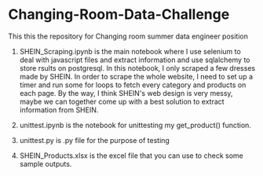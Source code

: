 # Changing-Room-Data-Challenge
This this the repository for Changing room summer data engineer position

1. SHEIN_Scraping.ipynb is the main notebook where I use selenium to deal with javascript files and extract information and use sqlalchemy to store rsults on postgresql. In this notebook, I only scraped a few dresses made by SHEIN. In order to scrape the whole website, I need to set up a timer and run some for loops to fetch every category and products on each page. By the way, I think SHEIN's web design is very messy, maybe we can together come up with a best solution to extract information from SHEIN.

2. unittest.ipynb is the notebook for unittesting my get_product() function.

3. unittest.py is .py file for the purpose of testing

4. SHEIN_Products.xlsx is the excel file that you can use to check some sample outputs.
